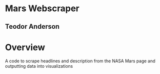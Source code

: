 # Mars Webscraper
## Teodor Anderson

# Overview
A code to scrape headlines and description from the NASA Mars page and outputting data into visualizations
